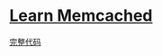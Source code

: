 # [Learn Memcached](https://www.tutorialspoint.com/memcached/index.htm)

[完整代码](https://gitee.com/mrhuangyuhui/memcached/tree/master/memcached-tutorial)